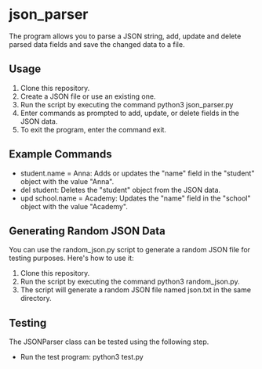 # json_parser
The program allows you to parse a JSON string, add, update and delete parsed data fields and save the changed data to a file.

## Usage
1. Clone this repository.
2. Create a JSON file or use an existing one.
3. Run the script by executing the command python3 json_parser.py
4. Enter commands as prompted to add, update, or delete fields in the JSON data.
5. To exit the program, enter the command exit.

## Example Commands
- student.name = Anna: Adds or updates the "name" field in the "student" object with the value "Anna".
- del student: Deletes the "student" object from the JSON data.
- upd school.name = Academy: Updates the "name" field in the "school" object with the value "Academy".

## Generating Random JSON Data
You can use the random_json.py script to generate a random JSON file for testing purposes. Here's how to use it:

1. Clone this repository.
2. Run the script by executing the command python3 random_json.py.
3. The script will generate a random JSON file named json.txt in the same directory.

## Testing
The JSONParser class can be tested using the following step.
- Run the test program: python3 test.py

